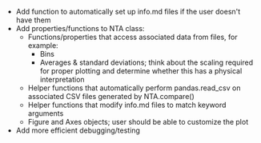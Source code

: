 - Add function to automatically set up info.md files if the user doesn't have them
- Add properties/functions to NTA class:
  - Functions/properties that access associated data from files, for example:
    - Bins
    - Averages & standard deviations; think about the scaling required for proper plotting and determine whether this has a physical interpretation
  - Helper functions that automatically perform pandas.read_csv on associated CSV files generated by NTA.compare()
  - Helper functions that modify info.md files to match keyword arguments
  - Figure and Axes objects; user should be able to customize the plot
- Add more efficient debugging/testing